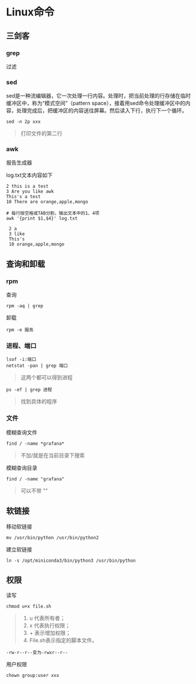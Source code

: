 # Linux命令



## 三剑客

### grep

过滤

### sed

sed是一种流编辑器，它一次处理一行内容。处理时，把当前处理的行存储在临时缓冲区中，称为“模式空间”（pattern space），接着用sed命令处理缓冲区中的内容，处理完成后，把缓冲区的内容送往屏幕。然后读入下行，执行下一个循环。

```
sed -n 2p xxx
```

> 打印文件的第二行

### awk

报告生成器

log.txt文本内容如下

```
2 this is a test
3 Are you like awk
This's a test
10 There are orange,apple,mongo
```



```
# 每行按空格或TAB分割，输出文本中的1、4项
awk '{print $1,$4}' log.txt
```

```
 2 a
 3 like
 This's
 10 orange,apple,mongo
```



## 查询和卸载

### rpm

查询

```
rpm -aq | grep 
```

卸载

```
rpm -e 服务
```

### 进程、端口

```
lsof -i:端口
netstat -pan | grep 端口
```

> 这两个都可以得到进程

```
ps -ef | grep 进程
```

> 找到具体的程序

### 文件

模糊查询文件

```
find / -name *grafana*
```

> 不加/就是在当前目录下搜索

模糊查询目录

```
find / -name "grafana"
```

> 可以不带 "" 





## 软链接

移动软链接

```
mv /usr/bin/python /usr/bin/python2
```



建立软链接

```
ln -s /opt/miniconda3/bin/python3 /usr/bin/python
```



## 权限

读写

```
chmod u+x file.sh
```

>1. u 代表所有者；
>2. x 代表执行权限；
>3. \+ 表示增加权限；
>4. File.sh表示指定的脚本文件。

```
-rw-r--r--变为-rwxr--r--
```

用户权限

```
chown group:user xxx
```

